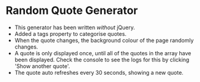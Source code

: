 # Random Quote Generator

* This generator has been written *without* jQuery.
* Added a tags property to categorise quotes.
* When the quote changes, the background colour of the page randomly changes.
* A quote is only displayed once, until all of the quotes in the array have been displayed. Check the console to see the logs for this by clicking 'Show another quote'.
* The quote auto refreshes every 30 seconds, showing a new quote.